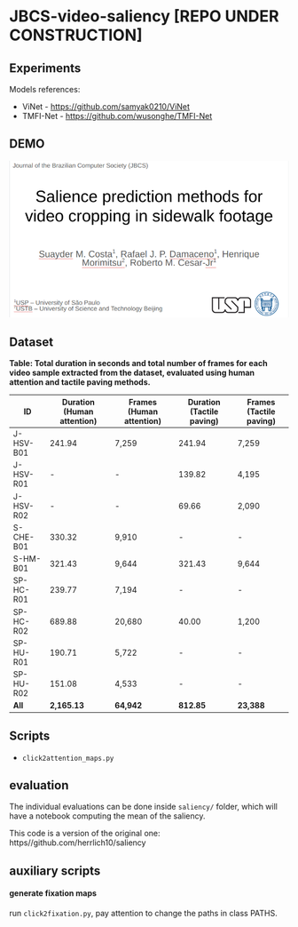 # JBCS-video-saliency [REPO UNDER CONSTRUCTION]

## Experiments

Models references:

- ViNet - https://github.com/samyak0210/ViNet
- TMFI-Net - https://github.com/wusonghe/TMFI-Net

## DEMO

[![](assets/first_page.png)](https://drive.google.com/file/d/1uu8SYy7bGynw_uUn8AqyvbZ8MrWP1_lE/view?usp=drive_link)

## Dataset

**Table: Total duration in seconds and total number of frames for each video sample extracted from the dataset, evaluated using human attention and tactile paving methods.**

| ID           | Duration (Human attention) | Frames (Human attention) | Duration (Tactile paving) | Frames (Tactile paving) |
|--------------|----------------------------|---------------------------|----------------------------|--------------------------|
| J-HSV-B01    | 241.94                     | 7,259                     | 241.94                     | 7,259                    |
| J-HSV-R01    | -                          | -                         | 139.82                     | 4,195                    |
| J-HSV-R02    | -                          | -                         | 69.66                      | 2,090                    |
| S-CHE-B01    | 330.32                     | 9,910                     | -                          | -                        |
| S-HM-B01     | 321.43                     | 9,644                     | 321.43                     | 9,644                    |
| SP-HC-R01    | 239.77                     | 7,194                     | -                          | -                        |
| SP-HC-R02    | 689.88                     | 20,680                    | 40.00                      | 1,200                    |
| SP-HU-R01    | 190.71                     | 5,722                     | -                          | -                        |
| SP-HU-R02    | 151.08                     | 4,533                     | -                          | -                        |
| **All**      | **2,165.13**               | **64,942**                | **812.85**                 | **23,388**               |

## Scripts

- `click2attention_maps.py`

## evaluation

The individual evaluations can be done inside `saliency/` folder, which will have a notebook computing the mean of the saliency.

This code is a version of the original one: https//github.com/herrlich10/saliency

## auxiliary scripts

#### generate fixation maps

run `click2fixation.py`, pay attention to change the paths in class PATHS.
